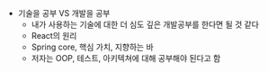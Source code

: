 
- 기술을 공부 VS 개발을 공부
	- 내가 사용하는 기술에 대한 더 심도 깊은 개발공부를 한다면 될 것 같다
	- React의 원리
	- Spring core, 핵심 가치, 지향하는 바
	- 저자는 OOP, 테스트, 아키텍쳐에 대해 공부해야 된다고 함